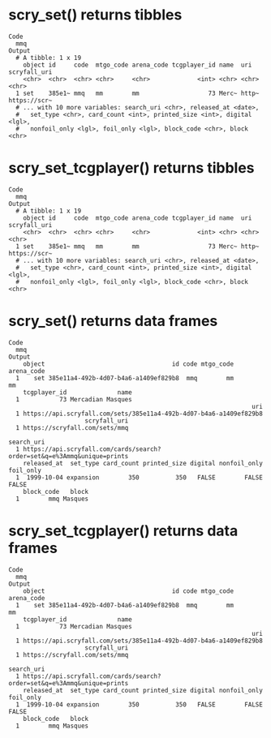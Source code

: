 # scry_set() returns tibbles

    Code
      mmq
    Output
      # A tibble: 1 x 19
        object id     code  mtgo_code arena_code tcgplayer_id name  uri   scryfall_uri
        <chr>  <chr>  <chr> <chr>     <chr>             <int> <chr> <chr> <chr>       
      1 set    385e1~ mmq   mm        mm                   73 Merc~ http~ https://scr~
      # ... with 10 more variables: search_uri <chr>, released_at <date>,
      #   set_type <chr>, card_count <int>, printed_size <int>, digital <lgl>,
      #   nonfoil_only <lgl>, foil_only <lgl>, block_code <chr>, block <chr>

# scry_set_tcgplayer() returns tibbles

    Code
      mmq
    Output
      # A tibble: 1 x 19
        object id     code  mtgo_code arena_code tcgplayer_id name  uri   scryfall_uri
        <chr>  <chr>  <chr> <chr>     <chr>             <int> <chr> <chr> <chr>       
      1 set    385e1~ mmq   mm        mm                   73 Merc~ http~ https://scr~
      # ... with 10 more variables: search_uri <chr>, released_at <date>,
      #   set_type <chr>, card_count <int>, printed_size <int>, digital <lgl>,
      #   nonfoil_only <lgl>, foil_only <lgl>, block_code <chr>, block <chr>

# scry_set() returns data frames

    Code
      mmq
    Output
        object                                   id code mtgo_code arena_code
      1    set 385e11a4-492b-4d07-b4a6-a1409ef829b8  mmq        mm         mm
        tcgplayer_id              name
      1           73 Mercadian Masques
                                                                       uri
      1 https://api.scryfall.com/sets/385e11a4-492b-4d07-b4a6-a1409ef829b8
                         scryfall_uri
      1 https://scryfall.com/sets/mmq
                                                                     search_uri
      1 https://api.scryfall.com/cards/search?order=set&q=e%3Ammq&unique=prints
        released_at  set_type card_count printed_size digital nonfoil_only foil_only
      1  1999-10-04 expansion        350          350   FALSE        FALSE     FALSE
        block_code   block
      1        mmq Masques

# scry_set_tcgplayer() returns data frames

    Code
      mmq
    Output
        object                                   id code mtgo_code arena_code
      1    set 385e11a4-492b-4d07-b4a6-a1409ef829b8  mmq        mm         mm
        tcgplayer_id              name
      1           73 Mercadian Masques
                                                                       uri
      1 https://api.scryfall.com/sets/385e11a4-492b-4d07-b4a6-a1409ef829b8
                         scryfall_uri
      1 https://scryfall.com/sets/mmq
                                                                     search_uri
      1 https://api.scryfall.com/cards/search?order=set&q=e%3Ammq&unique=prints
        released_at  set_type card_count printed_size digital nonfoil_only foil_only
      1  1999-10-04 expansion        350          350   FALSE        FALSE     FALSE
        block_code   block
      1        mmq Masques


